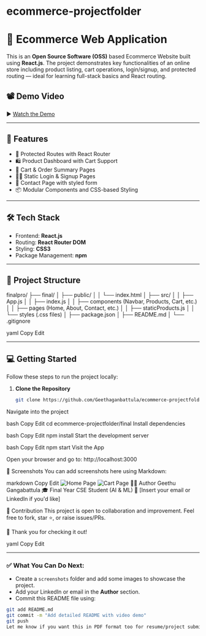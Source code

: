 # ecommerce-projectfolder
# 🛒 Ecommerce Web Application

This is an **Open Source Software (OSS)** based Ecommerce Website built using **React.js**. The project demonstrates key functionalities of an online store including product listing, cart operations, login/signup, and protected routing — ideal for learning full-stack basics and React routing.

## 📽️ Demo Video

▶️ [Watch the Demo](https://drive.google.com/file/d/1L53uXFrCrWFcfW1REn3dk9WhLCTgTPVy/view?usp=sharing)

---

## 🚀 Features

- 🔐 Protected Routes with React Router
- 🛍️ Product Dashboard with Cart Support
- 🧾 Cart & Order Summary Pages
- 🧑‍💼 Static Login & Signup Pages
- 💌 Contact Page with styled form
- 📦 Modular Components and CSS-based Styling

---

## 🛠️ Tech Stack

- Frontend: **React.js**
- Routing: **React Router DOM**
- Styling: **CSS3**
- Package Management: **npm**

---

## 📁 Project Structure

finalpro/
├── final/
│ ├── public/
│ │ └── index.html
│ ├── src/
│ │ ├── App.js
│ │ ├── index.js
│ │ ├── components (Navbar, Products, Cart, etc.)
│ │ ├── pages (Home, About, Contact, etc.)
│ │ ├── staticProducts.js
│ │ └── styles (.css files)
│ ├── package.json
│ ├── README.md
│ └── .gitignore

yaml
Copy
Edit

---

## 💻 Getting Started

Follow these steps to run the project locally:

1. **Clone the Repository**

   ```bash
   git clone https://github.com/Geethaganbattula/ecommerce-projectfolder.git
Navigate into the project

bash
Copy
Edit
cd ecommerce-projectfolder/final
Install dependencies

bash
Copy
Edit
npm install
Start the development server

bash
Copy
Edit
npm start
Visit the App

Open your browser and go to:
http://localhost:3000

📸 Screenshots
You can add screenshots here using Markdown:

markdown
Copy
Edit
![Home Page](screenshots/home.png)
![Cart Page](screenshots/cart.png)
🙋‍♀️ Author
Geethu Gangabattula
🎓 Final Year CSE Student (AI & ML)
📧 [Insert your email or LinkedIn if you'd like]

🤝 Contribution
This project is open to collaboration and improvement.
Feel free to fork, star ⭐, or raise issues/PRs.

🌟 Thank you for checking it out!

yaml
Copy
Edit

---

### ✅ What You Can Do Next:

- Create a `screenshots` folder and add some images to showcase the project.
- Add your LinkedIn or email in the **Author** section.
- Commit this README file using:

```bash
git add README.md
git commit -m "Add detailed README with video demo"
git push
Let me know if you want this in PDF format too for resume/project submission.
